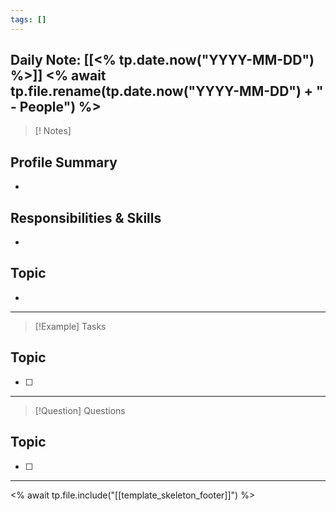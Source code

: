 ```yaml
---
tags: []
---
```

Daily Note: [[<% tp.date.now("YYYY-MM-DD") %>]]
<% await tp.file.rename(tp.date.now("YYYY-MM-DD") + " - People") %>
---
> [! Notes]
## Profile Summary
- 
## Responsibilities & Skills
- 
## Topic
-  
---
> [!Example] Tasks
## Topic
- [ ]
---
> [!Question] Questions
## Topic
- [ ]
---
<% await tp.file.include("[[template_skeleton_footer]]") %>